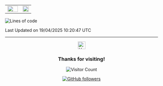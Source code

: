 <div align="center">

  <table border="0" cellspacing="0" cellpadding="0">
    <tr>
        <td valign="top" width="58%">
            <img src="https://github-readme-streak-stats.herokuapp.com/?user=feelixs&theme=radical" width="100%"/>
        </td>
        <td valign="top" width="42%">
            <img src="https://github-readme-stats.vercel.app/api/top-langs/?username=feelixs&layout=compact&theme=radical" width="100%"/>
        </td>
    </tr>
  </table>

</div>

<!--START_SECTION:waka-->
![Lines of code](https://img.shields.io/badge/From%20Hello%20World%20I%27ve%20Written-36.3%20thousand%20lines%20of%20code-blue)


 Last Updated on 19/04/2025 10:20:47 UTC
<!--END_SECTION:waka-->


---

<div align="center">
  <img src="https://raw.githubusercontent.com/Tarikul-Islam-Anik/Animated-Fluent-Emojis/master/Emojis/Hand%20gestures/Heart%20Hands.png" alt="Heart Hands" width="25" height="25">
  
  ### Thanks for visiting!
  
  ![Visitor Count](https://profile-counter.glitch.me/feelixs/count.svg)

</div>

<div align="center">

[![GitHub followers](https://img.shields.io/github/followers/feelixs?style=social)](https://github.com/feelixs)

</div>